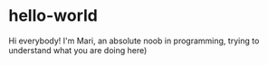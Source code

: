 # hello-world

Hi everybody! 
I'm Mari, an absolute noob in programming, trying to understand what you are doing here)
